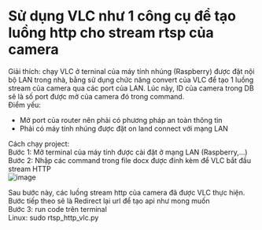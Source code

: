 # Sử dụng VLC như 1 công cụ để tạo luồng http cho stream rtsp của camera  

Giải thích: chạy VLC ở terninal của máy tính nhúng (Raspberry) được đặt nội bộ LAN trong nhà, bằng sử dụng chức năng convert của VLC để tạo 1 luồng stream của camera qua các port của LAN. Lúc này, ID của camera trong DB sẽ là số port được mở của camera đó trong command.  
Điểm yếu:  
  - Mở port của router nên phải có phương pháp an toàn thông tin
  - Phải có máy tính nhúng được đặt on land connect với mạng LAN  

Cách chạy project:  
Bước 1: Mở terminal của máy tính được cài đặt ở mạng LAN (Raspberry,...)  
Bước 2: Nhập các command trong file docx được đính kèm để VLC bắt đầu stream HTTP  
![image](https://github.com/nguyenlegialam/rtsp_to_http_vlc/assets/116132135/1a6c12be-baaf-4f12-ba41-4aadd8b379ea)  

Sau bước này, các luồng stream http của camera đã được VLC thực hiện. Bước tiếp theo sẽ là Redirect lại url để tạo api như mong muốn  
Bước 3: run code trên terminal  
Linux: sudo rtsp_http_vlc.py   









